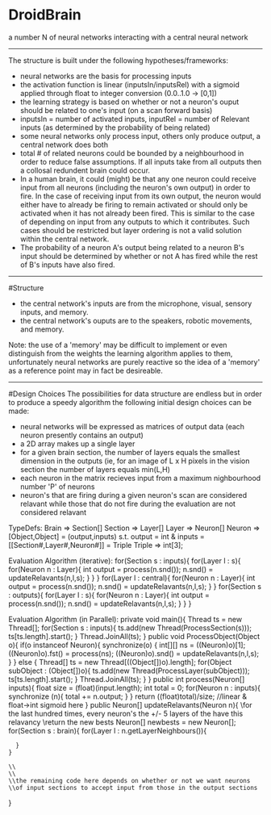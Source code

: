 # DroidBrain
a number N of neural networks interacting with a central neural network

--------------

The structure is built under the following hypotheses/frameworks:
- neural networks are the basis for processing inputs
- the activation function is linear (inputsIn/inputsRel) with a sigmoid applied through float to integer conversion (0.0..1.0 -> [0,1])
- the learning strategy is based on whether or not a neuron's ouput should be related to one's input (on a scan forward basis)
- inputsIn = number of activated inputs, inputRel = number of Relevant inputs (as determined by the probability of being related)
- some neural networks only process input, others only produce output, a central network does both
- total # of related neurons could be bounded by a neighbourhood in order to reduce false assumptions. If all inputs take from all outputs then a collosal redundent brain could occur.
- In a human brain, it could (might) be that any one neuron could receive input from all neurons (including the neuron's own output) in order to fire. In the case of receiving input from its own output, the neuron would either have to already be firing to remain activated or should only be activated when it has not already been fired. This is similar to the case of depending on input from any outputs to which it contributes. Such cases should be restricted but layer ordering is not a valid solution within the central network.
- The probability of a neuron A's output being related to a neuron B's input should be determined by whether or not A has fired while the rest of B's inputs have also fired.

--------------
#Structure
- the central network's inputs are from the microphone, visual, sensory inputs, and memory.
- the central network's ouputs are to the speakers, robotic movements, and memory.

Note: the use of a 'memory' may be difficult to implement or even distinguish from the weights the learning algorithm applies to them, unfortunately neural networks are purely reactive so the idea of a 'memory' as a reference point may in fact be desireable.

------------
#Design Choices
The possibilities for data structure are endless but in order to produce a speedy algorithm the following initial design choices can be made:
- neural networks will be expressed as matrices of output data (each neuron presently contains an output)
- a 2D array makes up a single layer
- for a given brain section, the number of layers equals the smallest dimension in the outputs (ie, for an image of L x H pixels in the vision section the number of layers equals min(L,H)
- each neuron in the matrix recieves input from a maximum nighbourhood number 'P' of neurons
- neuron's that are firing during a given neuron's scan are considered relavant while those that do not fire during the evaluation are not considered relavant

TypeDefs:
  Brain => Section[]
  Section => Layer[]
  Layer => Neuron[]
  Neuron =>  [Object,Object] = (output,inputs) s.t. output = int & inputs = [[Section#,Layer#,Neuron#]] = Triple
  Triple => int[3];
  
Evaluation Algorithm (iterative):
  for(Section s : inputs){
    for(Layer l : s){
      for(Neuron n : Layer){
        int output = process(n.snd());
        n.snd() = updateRelavants(n,l,s);
      }
    }
  }
  for(Layer l : central){
    for(Neuron n : Layer){
        int output = process(n.snd());
        n.snd() = updateRelavants(n,l,s);
      }
  }
  for(Section s : outputs){
    for(Layer l : s){
      for(Neuron n : Layer){
        int output = process(n.snd());
        n.snd() = updateRelavants(n,l,s);
      }
    }
  }

Evaluation Algorithm (in Parallel):
  private void main(){
    Thread ts = new Thread[];
    for(Section s : inputs){
      ts.add(new Thread(ProcessSection(s)));
      ts[ts.length].start();
    }
    Thread.JoinAll(ts);
  }
  public void ProcessObject(Object o){
    if(o instanceof Neuron){
        synchronize(o) {
          int[][] ns = ((Neuron)o)[1]; 
          ((Neuron)o).fst() = process(ns);
          ((Neuron)o).snd() = updateRelavants(n,l,s);
        }
    } else {
      Thread[] ts = new Thread[((Object[])o).length];
      for(Object subObject : (Object[])o){
        ts.add(new Thread(ProcessLayer(subObject)));
        ts[ts.length].start();
      }
      Thread.JoinAll(ts);
    }
  }
  public int process(Neuron[] inputs){
    float size = (float)(input.length);
    int total = 0;
    for(Neuron n : inputs){
      synchronize (n){
        total += n.output;
      }
    }
    return ((float)total)/size; //linear & float->int sigmoid here
  }
  public Neuron[] updateRelavants(Neuron n){
    \\for the last hundred times, every neuron's the +/- 5 layers of the have this relavancy
    \\return the new bests
    Neuron[] newbests =  new Neuron[];
    for(Section s : brain){
      for(Layer l : n.getLayerNeighbours()){
      
      }
    }
    
    \\
    \\
    \\the remaining code here depends on whether or not we want neurons
    \\of input sections to accept input from those in the output sections
  }
  
  
